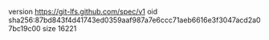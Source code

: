 version https://git-lfs.github.com/spec/v1
oid sha256:87bd843f4d41743ed0359aaf987a7e6ccc71aeb6616e3f3047acd2a07bc19c00
size 16221
